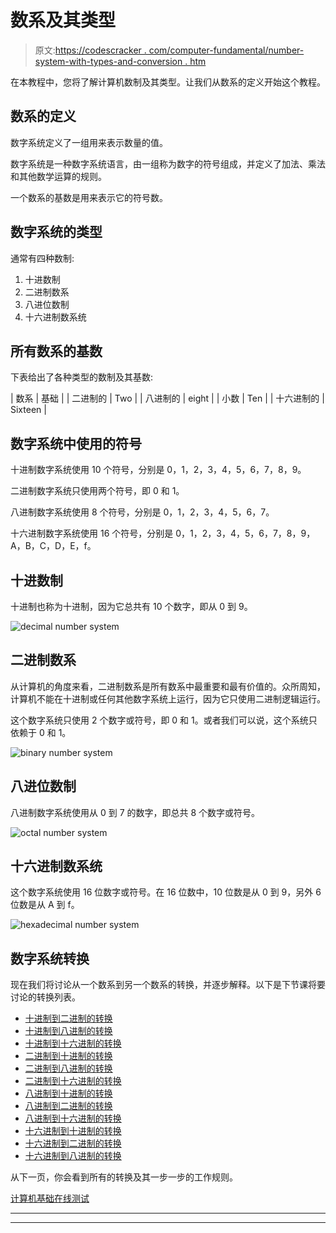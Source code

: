 # 数系及其类型

> 原文:[https://codescracker . com/computer-fundamental/number-system-with-types-and-conversion . htm](https://codescracker.com/computer-fundamental/number-system-with-types-and-conversion.htm)

在本教程中，您将了解计算机数制及其类型。让我们从数系的定义开始这个教程。

## 数系的定义

数字系统定义了一组用来表示数量的值。

数字系统是一种数字系统语言，由一组称为数字的符号组成，并定义了加法、乘法和其他数学运算的规则。

一个数系的基数是用来表示它的符号数。

## 数字系统的类型

通常有四种数制:

1.  十进数制
2.  二进制数系
3.  八进位数制
4.  十六进制数系统

## 所有数系的基数

下表给出了各种类型的数制及其基数:

| 数系 | 基础 |
| 二进制的 | Two |
| 八进制的 | eight |
| 小数 | Ten |
| 十六进制的 | Sixteen |

## 数字系统中使用的符号

十进制数字系统使用 10 个符号，分别是 0，1，2，3，4，5，6，7，8，9。

二进制数字系统只使用两个符号，即 0 和 1。

八进制数字系统使用 8 个符号，分别是 0，1，2，3，4，5，6，7。

十六进制数字系统使用 16 个符号，分别是 0，1，2，3，4，5，6，7，8，9，A，B，C，D，E，f。

## 十进数制

十进制也称为十进制，因为它总共有 10 个数字，即从 0 到 9。

![decimal number system](../Images/93c6150acbd458094f0834226e76fdd6.png)

## 二进制数系

从计算机的角度来看，二进制数系是所有数系中最重要和最有价值的。众所周知，计算机不能在十进制或任何其他数字系统上运行，因为它只使用二进制逻辑运行。

这个数字系统只使用 2 个数字或符号，即 0 和 1。或者我们可以说，这个系统只依赖于 0 和 1。

![binary number system](../Images/6e495738eb951ecd211b86af6a3bc397.png)

## 八进位数制

八进制数字系统使用从 0 到 7 的数字，即总共 8 个数字或符号。

![octal number system](../Images/78fce692432aab865b6df4179921a49f.png)

## 十六进制数系统

这个数字系统使用 16 位数字或符号。在 16 位数中，10 位数是从 0 到 9，另外 6 位数是从 A 到 f。

![hexadecimal number system](../Images/9e827236b7fd6192abd256260b26a2b3.png)

## 数字系统转换

现在我们将讨论从一个数系到另一个数系的转换，并逐步解释。以下是下节课将要讨论的转换列表。

*   [十进制到二进制的转换](/computer-fundamental/decimal-to-binary.htm)
*   [十进制到八进制的转换](/computer-fundamental/decimal-to-octal.htm)
*   [十进制到十六进制的转换](/computer-fundamental/decimal-to-hexadecimal.htm)
*   [二进制到十进制的转换](/computer-fundamental/binary-to-decimal.htm)
*   [二进制到八进制的转换](/computer-fundamental/binary-to-octal.htm)
*   [二进制到十六进制的转换](/computer-fundamental/binary-to-hexadecimal.htm)
*   [八进制到十进制的转换](/computer-fundamental/octal-to-decimal.htm)
*   [八进制到二进制的转换](/computer-fundamental/octal-to-binary.htm)
*   [八进制到十六进制的转换](/computer-fundamental/octal-to-hexadecimal.htm)
*   [十六进制到十进制的转换](/computer-fundamental/hexadecimal-to-decimal.htm)
*   [十六进制到二进制的转换](/computer-fundamental/hexadecimal-to-binary.htm)
*   [十六进制到八进制的转换](/computer-fundamental/hexadecimal-to-octal.htm)

从下一页，你会看到所有的转换及其一步一步的工作规则。

[计算机基础在线测试](/exam/showtest.php?subid=14)

* * *

* * *